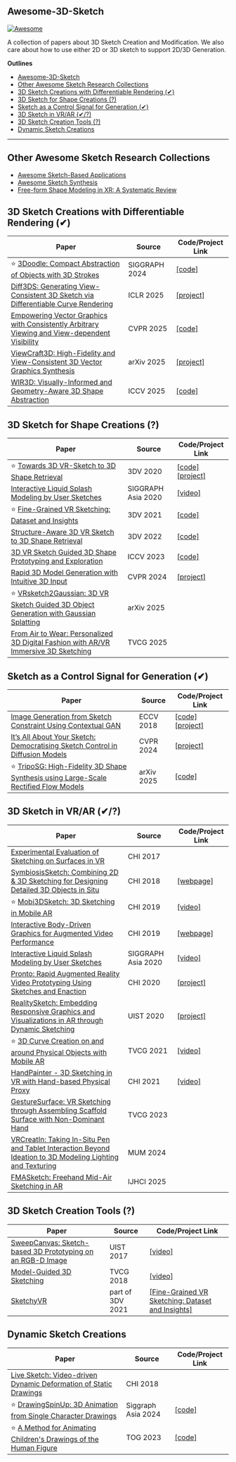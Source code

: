 ## Awesome-3D-Sketch

[![Awesome](https://cdn.rawgit.com/sindresorhus/awesome/d7305f38d29fed78fa85652e3a63e154dd8e8829/media/badge.svg)](https://github.com/sindresorhus/awesome)

A collection of papers about 3D Sketch Creation and Modification. We also care about how to use either 2D or 3D sketch to support 2D/3D Generation.

**Outlines**

- [Awesome-3D-Sketch](#awesome-3d-sketch)
- [Other Awesome Sketch Research Collections](#other-awesome-sketch-research-collections)
- [3D Sketch Creations with Differentiable Rendering (✔)](#3d-sketch-creations-with-differentiable-rendering-)
- [3D Sketch for Shape Creations (?)](#3d-sketch-for-shape-creations-)
- [Sketch as a Control Signal for Generation (✔)](#sketch-as-a-control-signal-for-generation-)
- [3D Sketch in VR/AR (✔/?)](#3d-sketch-in-vrar-)
- [3D Sketch Creation Tools (?)](#3d-sketch-creation-tools-)
- [Dynamic Sketch Creations](#dynamic-sketch-creations)
  

---

## Other Awesome Sketch Research Collections
- [Awesome Sketch-Based Applications](https://github.com/MarkMoHR/Awesome-Sketch-Based-Applications)
- [Awesome Sketch Synthesis](https://github.com/MarkMoHR/Awesome-Sketch-Synthesis)
- [Free-form Shape Modeling in XR: A Systematic Review](https://arxiv.org/abs/2401.00924)


## 3D Sketch Creations with Differentiable Rendering (✔)

| Paper | Source | Code/Project Link  |
| --- | --- | --- |
| ⭐ [3Doodle: Compact Abstraction of Objects with 3D Strokes](https://changwoonchoi.github.io/3Doodle/) | SIGGRAPH 2024 | [[code]](https://github.com/changwoonchoi/3Doodle) |
| [Diff3DS: Generating View-Consistent 3D Sketch via Differentiable Curve Rendering](https://arxiv.org/abs/2405.15305) | ICLR 2025 | [[project]](https://yiboz2001.github.io/Diff3DS/) | 
| [Empowering Vector Graphics with Consistently Arbitrary Viewing and View-dependent Visibility](https://cvpr.thecvf.com/virtual/2025/poster/32611) | CVPR 2025 | [[code]](https://github.com/chenxinl/Dream3DVG) |
| [ViewCraft3D: High-Fidelity and View-Consistent 3D Vector Graphics Synthesis](https://arxiv.org/abs/2505.19492) | arXiv 2025 | [[project]](https://homepage.marvolo.top/VC3D_page/) | 
| [WIR3D: Visually-Informed and Geometry-Aware 3D Shape Abstraction](https://arxiv.org/abs/2505.04813) | ICCV 2025 | [[code]](https://github.com/threedle/wir3d)


## 3D Sketch for Shape Creations (?)

| Paper | Source | Code/Project Link  |
| --- | --- | --- |
| ⭐ [Towards 3D VR-Sketch to 3D Shape Retrieval](https://rowl1ng.com/assets/pdf/3DV_VRSketch.pdf) | 3DV 2020 | [[code]](https://github.com/ygryadit/Towards3DVRSketch) [[project]](https://rowl1ng.com/projects/3DSketch3DV/) |
| [Interactive Liquid Splash Modeling by User Sketches](https://dl.acm.org/doi/abs/10.1145/3414685.3417832) | SIGGRAPH Asia 2020 | [[video]](https://youtu.be/HXAxNrfk_w0) |
| ⭐ [Fine-Grained VR Sketching: Dataset and Insights](https://ieeexplore.ieee.org/abstract/document/9665875/) | 3DV 2021 | [[code]](https://github.com/Rowl1ng/Fine-Grained_VR_Sketching) |
| [Structure-Aware 3D VR Sketch to 3D Shape Retrieval](https://github.com/Rowl1ng/Structure-Aware-VR-Sketch-Shape-Retrieval) | 3DV 2022 | [[code]](https://github.com/Rowl1ng/Structure-Aware-VR-Sketch-Shape-Retrieval) |
| [3D VR Sketch Guided 3D Shape Prototyping and Exploration](https://arxiv.org/abs/2306.10830) | ICCV 2023 | [[code]](https://github.com/Rowl1ng/3Dsketch2shape) |
| [Rapid 3D Model Generation with Intuitive 3D Input](https://openaccess.thecvf.com/content/CVPR2024/papers/Chen_Rapid_3D_Model_Generation_with_Intuitive_3D_Input_CVPR_2024_paper.pdf) | CVPR 2024 | [[project]](http://research.kokoni3d.com/Deep3DVRSketch)
| ⭐ [VRsketch2Gaussian: 3D VR Sketch Guided 3D Object Generation with Gaussian Splatting](https://arxiv.org/abs/2503.12383) | arXiv 2025 |  |
| [From Air to Wear: Personalized 3D Digital Fashion with AR/VR Immersive 3D Sketching](https://ieeexplore.ieee.org/abstract/document/11098982) | TVCG 2025 | |


## Sketch as a Control Signal for Generation (✔)

| Paper | Source | Code/Project Link  |
| --- | --- | --- |
| [Image Generation from Sketch Constraint Using Contextual GAN](http://openaccess.thecvf.com/content_ECCV_2018/papers/Yongyi_Lu_Image_Generation_from_ECCV_2018_paper.pdf) | ECCV 2018 | [[code]](https://github.com/elliottwu/sText2Image) [[project]](https://elliottwu.com/projects/sketch/) |
| [It’s All About Your Sketch: Democratising Sketch Control in Diffusion Models](https://arxiv.org/pdf/2403.07234) | CVPR 2024 | [[project]](https://subhadeepkoley.github.io/StableSketching/) |
| ⭐ [TripoSG: High-Fidelity 3D Shape Synthesis using Large-Scale Rectified Flow Models](https://arxiv.org/abs/2502.06608) | arXiv 2025 | [[code]](https://github.com/VAST-AI-Research/TripoSG) |


## 3D Sketch in VR/AR (✔/?)

| Paper | Source | Code/Project Link  |
| --- | --- | --- |
| [Experimental Evaluation of Sketching on Surfaces in VR](http://fraseranderson.ca/files/C-2017-VR-Sketching.pdf) | CHI 2017 |  |
| [SymbiosisSketch: Combining 2D & 3D Sketching for Designing Detailed 3D Objects in Situ](https://dl.acm.org/doi/abs/10.1145/3173574.3173759) | CHI 2018 | [[webpage]](https://rubaiathabib.me/2018/02/24/symbiosissketch-chi-2018/) |
| ⭐ [Mobi3DSketch: 3D Sketching in Mobile AR](http://sweb.cityu.edu.hk/hongbofu/doc/mobi3Dsketch_CHI2019.pdf) | CHI 2019 | [[video]](https://youtu.be/JdP0nkeMEog) |
| [Interactive Body-Driven Graphics for Augmented Video Performance](https://dl.acm.org/doi/abs/10.1145/3290605.3300852) | CHI 2019 | [[webpage]](https://rubaiathabib.me/2019/03/04/body-driven-graphics/) |
| [Interactive Liquid Splash Modeling by User Sketches](https://dl.acm.org/doi/abs/10.1145/3414685.3417832) | SIGGRAPH Asia 2020 | [[video]](https://youtu.be/HXAxNrfk_w0) |
| [Pronto: Rapid Augmented Reality Video Prototyping Using Sketches and Enaction](https://dl.acm.org/doi/10.1145/3313831.3376160) | CHI 2020 | [[project]](https://rubaiathabib.me/2020/05/04/pronto-rapid-ar-prototypingn-chi-2020/) |
| [RealitySketch: Embedding Responsive Graphics and Visualizations in AR through Dynamic Sketching](https://dl.acm.org/doi/abs/10.1145/3379337.3415892) | UIST 2020 | [[project]](https://ryosuzuki.org/realitysketch/) |
| ⭐ [3D Curve Creation on and around Physical Objects with Mobile AR](http://sweb.cityu.edu.hk/hongbofu/doc/3D_Curve_Creation_Mobile_AR_TVCG.pdf) | TVCG 2021 | [[video]](https://youtu.be/zyh4pEvK7j8) |
| [HandPainter - 3D Sketching in VR with Hand-based Physical Proxy](https://dl.acm.org/doi/abs/10.1145/3411764.3445302) | CHI 2021 | [[video]](https://youtu.be/x5VAU-471P8) |
| [GestureSurface: VR Sketching through Assembling Scaffold Surface with Non-Dominant Hand](https://ieeexplore.ieee.org/abstract/document/10049645) | TVCG 2023 |  |
|  [VRCreatIn: Taking In-Situ Pen and Tablet Interaction Beyond Ideation to 3D Modeling Lighting and Texturing](https://dl.acm.org/doi/full/10.1145/3701571.3701580) | MUM 2024 | |
| [FMASketch: Freehand Mid-Air Sketching in AR](https://www.tandfonline.com/doi/full/10.1080/10447318.2023.2223948?casa_token=HveA3vrihOIAAAAA%3AFBEarOnScuyuX-siiWgY1xkanufrArCicovtwu_YNAuDu1LlRDPBPdaPLTYCKidM9cUVGjdENEa9yQbqiA) | IJHCI 2025


## 3D Sketch Creation Tools (?)

| Paper | Source | Code/Project Link  |
| --- | --- | --- |
| [SweepCanvas: Sketch-based 3D Prototyping on an RGB-D Image](https://hongbofu.people.ust.hk/doc/sweep_canvas_UIST2017.pdf) | UIST 2017 | [[video]](https://youtu.be/Xnp3_eMYXj0) |
| [Model-Guided 3D Sketching](http://sweb.cityu.edu.hk/hongbofu/doc/model-guided_3D_sketching_TVCG.pdf) | TVCG 2018 | [[video]](https://youtu.be/STredKjB_Bk) |
| [SketchyVR](https://github.com/Rowl1ng/Sketch_VR) | part of 3DV 2021 | [[Fine-Grained VR Sketching: Dataset and Insights]](https://github.com/Rowl1ng/Fine-Grained_VR_Sketching)


## Dynamic Sketch Creations 

| Paper | Source | Code/Project Link  |
| --- | --- | --- |
| [Live Sketch: Video-driven Dynamic Deformation of Static Drawings](https://hongbofu.people.ust.hk/doc/livesketch_CHI2018.pdf) | CHI 2018 |  |
| ⭐ [DrawingSpinUp: 3D Animation from Single Character Drawings](https://lordliang.github.io/DrawingSpinUp/) | Siggraph Asia 2024 | [[code]](https://github.com/LordLiang/DrawingSpinUp) |
| ⭐ [ A Method for Animating Children's Drawings of the Human Figure](https://dl.acm.org/doi/10.1145/3592788) | TOG 2023 | [[code]](https://github.com/facebookresearch/AnimatedDrawings) |
